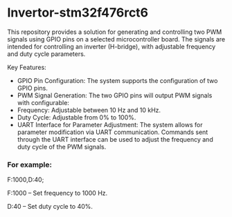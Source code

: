 # Invertor-stm32f476rct6
This repository provides a solution for generating and controlling two PWM signals using GPIO pins on a selected microcontroller board. The signals are intended for controlling an inverter (H-bridge), with adjustable frequency and duty cycle parameters.

Key Features:
- GPIO Pin Configuration: The system supports the configuration of two GPIO pins.
- PWM Signal Generation: The two GPIO pins will output PWM signals with configurable:
- Frequency: Adjustable between 10 Hz and 10 kHz.
- Duty Cycle: Adjustable from 0% to 100%.
- UART Interface for Parameter Adjustment: The system allows for parameter modification via UART communication. Commands sent through the UART interface can be used to adjust the frequency and duty cycle of the PWM signals.
### For example:
F:1000,D:40;

F:1000 – Set frequency to 1000 Hz.

D:40 – Set duty cycle to 40%.
